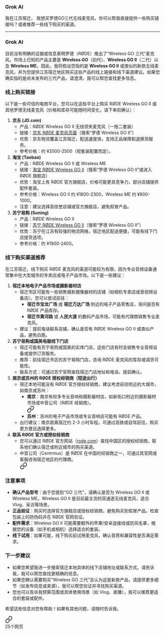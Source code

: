 ### Grok AI

<div class="thinking-container"></div><div class="response-content-markdown [&amp;_a]:text-current [&amp;_a:hover]:text-primary [&amp;_a:hover]:decoration-primary [&amp;_a]:underline [&amp;_a]:decoration-primary/30 [&amp;_a]:underline-offset-2 [&amp;_h2:first-child]:mt-0 [&amp;_h3:first-child]:mt-0 [&amp;_h4:first-child]:mt-0"><p dir="auto" class="break-words" style="white-space: pre-wrap;">我在江苏宿迁， 我想买罗德GO三代无线麦克风，你可以帮我直接提供一些购买链接吗？或者推荐一些线下购买的渠道。</p></div><section class="inline-media-container flex flex-col gap-1"></section><section class="auth-notification flex flex-col gap-1"></section>

---

### Grok AI

<div class="thinking-container"></div><div class="response-content-markdown [&amp;_a]:text-current [&amp;_a:hover]:text-primary [&amp;_a:hover]:decoration-primary [&amp;_a]:underline [&amp;_a]:decoration-primary/30 [&amp;_a]:underline-offset-2 [&amp;_h2:first-child]:mt-0 [&amp;_h3:first-child]:mt-0 [&amp;_h4:first-child]:mt-0"><p dir="auto" class="break-words" style="white-space: pre-wrap;">目前没有明确的证据或信息表明罗德（RØDE）推出了“Wireless GO 三代”麦克风。市场上已知的产品主要是 <strong class="font-semibold">Wireless GO</strong>（初代）、<strong class="font-semibold">Wireless GO II</strong>（二代）以及 <strong class="font-semibold">Wireless ME</strong>。因此，我将假设您指的是 <strong class="font-semibold">Wireless GO II</strong> 或类似的新款无线麦克风，并为您提供江苏宿迁地区购买这些产品的线上链接和线下渠道建议。如果您确实指的是尚未发布的三代产品，请澄清，我可以帮您查找更多信息。</p>
<h3 dir="auto" class="">线上购买链接</h3>
<p dir="auto" class="break-words" style="white-space: pre-wrap;">以下是一些可信的电商平台，您可以在这些平台上购买 RØDE Wireless GO II 或其他罗德无线麦克风（价格和库存可能随时间变化，请下单前确认）：</p>
<ol dir="auto" class="marker:text-secondary">
<li class="break-words"><strong class="font-semibold">京东 (JD.com)</strong>
<ul dir="auto" class="marker:text-secondary">
<li class="break-words">产品：RØDE Wireless GO II 无线领夹麦克风（一拖二套装）</li>
<li class="break-words">链接：<a href="https://www.jd.com" target="_blank" rel="noopener noreferrer">京东 RØDE 麦克风页面</a>（搜索“罗德 Wireless GO II”）</li>
<li class="break-words">优势：京东物流覆盖江苏宿迁，配送速度快，支持正品保障和退换货服务。</li>
<li class="break-words">参考价格：约 ¥2000-2500（视套装配置而定）。<a href="https://www.jd.com/pinpai/869-2263.html" target="_blank" rel="noopener noreferrer" class="web-search-result-chip focus:outline-none focus-visible:outline-none focus-visible:bg:input rounded-md ml-1 mr-0.5" data-state="closed"><div class="inline-flex align-text-bottom items-center justify-center select-none my-0 rounded-md bg-important border border-card-border opacity-60 grayscale hover:filter-none hover:opacity-100 transition-opacity"><img class="size-[18px] m-0 rounded-md" alt="" src="https://imgs.search.brave.com/UKzRXw7RB5t2LZuLAaO7s_EWNxVyIA0PW4VstLJmtv0/rs:fit:64:0:0:0/g:ce/aHR0cDovL2Zhdmlj/b25zLnNlYXJjaC5i/cmF2ZS5jb20vaWNv/bnMvMWY1MDExMDQz/YWRlYmQ1NzJjOWQ3/M2NjNDE2NDk5ODM1/ZThhNzE0OGUwZWZj/Y2ZmZTVmZDU0N2E4/NTU5ZmNhNy93d3cu/amQuY29tLw"></div></a></li>
</ul>
</li>
<li class="break-words"><strong class="font-semibold">淘宝 (Taobao)</strong>
<ul dir="auto" class="marker:text-secondary">
<li class="break-words">产品：RØDE Wireless GO II 或 Wireless ME</li>
<li class="break-words">链接：<a href="https://pingjia.taobao.com" target="_blank" rel="noopener noreferrer">淘宝 RØDE Wireless GO II</a>（搜索“罗德 Wireless GO II”或进入 RØDE 旗舰店）</li>
<li class="break-words">优势：淘宝上有 RØDE 官方旗舰店，价格可能更具竞争力，部分店铺提供配件套装。</li>
<li class="break-words">参考价格：Wireless GO II 约 ¥1800-2300，Wireless ME 约 ¥800-1000。  <a href="https://pingjia.taobao.com/b74c1a4c206bb2fed29c66aa38363fa7.html" target="_blank" rel="noopener noreferrer" class="web-search-result-chip focus:outline-none focus-visible:outline-none focus-visible:bg:input rounded-md ml-1 mr-0.5" data-state="closed"><div class="inline-flex align-text-bottom items-center justify-center select-none my-0 rounded-md bg-important border border-card-border opacity-60 grayscale hover:filter-none hover:opacity-100 transition-opacity"><img class="size-[18px] m-0 rounded-md" alt="" src="https://imgs.search.brave.com/LtluslPi1m5A52XaWWsvkOMxq8TOdWWcYhVuLZ9d9cU/rs:fit:64:0:0:0/g:ce/aHR0cDovL2Zhdmlj/b25zLnNlYXJjaC5i/cmF2ZS5jb20vaWNv/bnMvZjhjNWMwM2Ni/NTNiMjdmNGMxNGNl/NmJiZTgyOGViZWFi/NzZmYmRiZTRiNjVi/ZDQ2YzAxNWE1YTYw/MGUyYThkOS9waW5n/amlhLnRhb2Jhby5j/b20v"></div></a><a href="https://pingjia.taobao.com/120f4021792cf12c5240867348cca657.html" target="_blank" rel="noopener noreferrer" class="web-search-result-chip focus:outline-none focus-visible:outline-none focus-visible:bg:input rounded-md ml-1 mr-0.5" data-state="closed"><div class="inline-flex align-text-bottom items-center justify-center select-none my-0 rounded-md bg-important border border-card-border opacity-60 grayscale hover:filter-none hover:opacity-100 transition-opacity"><img class="size-[18px] m-0 rounded-md" alt="" src="https://imgs.search.brave.com/LtluslPi1m5A52XaWWsvkOMxq8TOdWWcYhVuLZ9d9cU/rs:fit:64:0:0:0/g:ce/aHR0cDovL2Zhdmlj/b25zLnNlYXJjaC5i/cmF2ZS5jb20vaWNv/bnMvZjhjNWMwM2Ni/NTNiMjdmNGMxNGNl/NmJiZTgyOGViZWFi/NzZmYmRiZTRiNjVi/ZDQ2YzAxNWE1YTYw/MGUyYThkOS9waW5n/amlhLnRhb2Jhby5j/b20v"></div></a></li>
<li class="break-words">注意：建议选择高信誉店铺或官方旗舰店，避免假冒产品。</li>
</ul>
</li>
<li class="break-words"><strong class="font-semibold">苏宁易购 (Suning)</strong>
<ul dir="auto" class="marker:text-secondary">
<li class="break-words">产品：RØDE Wireless GO II</li>
<li class="break-words">链接：<a href="https://www.suning.com" target="_blank" rel="noopener noreferrer">苏宁 RØDE Wireless GO II</a>（搜索“罗德 Wireless GO II”）</li>
<li class="break-words">优势：苏宁在江苏有较强的物流网络，宿迁地区配送便捷，可能有线下门店提货选项。</li>
<li class="break-words">参考价格：约 ¥1900-2400。<a href="https://www.suning.com/item/0000000000/12372783734.html" target="_blank" rel="noopener noreferrer" class="web-search-result-chip focus:outline-none focus-visible:outline-none focus-visible:bg:input rounded-md ml-1 mr-0.5" data-state="closed"><div class="inline-flex align-text-bottom items-center justify-center select-none my-0 rounded-md bg-important border border-card-border opacity-60 grayscale hover:filter-none hover:opacity-100 transition-opacity"><img class="size-[18px] m-0 rounded-md" alt="" src="https://imgs.search.brave.com/IhZmdE3DP_ayrETjEfFJhIaC6--MF8GB4Vy9QICM6Tg/rs:fit:64:0:0:0/g:ce/aHR0cDovL2Zhdmlj/b25zLnNlYXJjaC5i/cmF2ZS5jb20vaWNv/bnMvYzVjZDJhNTI1/YjRlNjM4YzYwNDlj/ODFiNTJmOTA4NzAz/N2M3YmEyNTI3MTQw/NjEzYmZkMjgxMzI3/ODAyZDhlNy93d3cu/c3VuaW5nLmNvbS8"></div></a></li>
</ul>
</li>
</ol>
<h3 dir="auto" class="">线下购买渠道推荐</h3>
<p dir="auto" class="break-words" style="white-space: pre-wrap;">在江苏宿迁，线下购买 RØDE 麦克风的渠道可能较为有限，因为专业音频设备通常集中在大型城市的专卖店或电子产品市场。以下是一些建议：</p>
<ol dir="auto" class="marker:text-secondary">
<li class="break-words"><strong class="font-semibold">宿迁本地电子产品市场或摄影器材店</strong>
<ul dir="auto" class="marker:text-secondary">
<li class="break-words">宿迁市区可能有一些销售摄影摄像器材的店铺（如相机专卖店或音视频设备店）。您可以尝试前往：
<ul dir="auto" class="marker:text-secondary">
<li class="break-words"><strong class="font-semibold">宿迁市宝龙广场</strong> 或 <strong class="font-semibold">宿迁万达广场</strong> 附近的电子产品零售店，询问是否有 RØDE 产品库存。</li>
<li class="break-words"><strong class="font-semibold">宿迁市黄河路</strong> 或 <strong class="font-semibold">人民大道</strong> 的数码产品市场，可能有代理商销售专业麦克风。</li>
</ul>
</li>
<li class="break-words">建议：提前电话联系店铺，确认是否有 RØDE Wireless GO II 或类似产品，避免白跑。</li>
</ul>
</li>
<li class="break-words"><strong class="font-semibold">苏宁易购或国美电器线下门店</strong>
<ul dir="auto" class="marker:text-secondary">
<li class="break-words">宿迁可能有苏宁易购或国美的实体门店，这些门店有时会销售专业音频设备或提供订货服务。</li>
<li class="break-words">推荐：前往宿迁市区的苏宁易购门店，咨询 RØDE 麦克风的库存或调货可能性。</li>
<li class="break-words">联系方式：可通过苏宁官网查找宿迁门店地址和电话，提前确认。<a href="https://www.suning.com/item/0000000000/12372783734.html" target="_blank" rel="noopener noreferrer" class="web-search-result-chip focus:outline-none focus-visible:outline-none focus-visible:bg:input rounded-md ml-1 mr-0.5" data-state="closed"><div class="inline-flex align-text-bottom items-center justify-center select-none my-0 rounded-md bg-important border border-card-border opacity-60 grayscale hover:filter-none hover:opacity-100 transition-opacity"><img class="size-[18px] m-0 rounded-md" alt="" src="https://imgs.search.brave.com/IhZmdE3DP_ayrETjEfFJhIaC6--MF8GB4Vy9QICM6Tg/rs:fit:64:0:0:0/g:ce/aHR0cDovL2Zhdmlj/b25zLnNlYXJjaC5i/cmF2ZS5jb20vaWNv/bnMvYzVjZDJhNTI1/YjRlNjM4YzYwNDlj/ODFiNTJmOTA4NzAz/N2M3YmEyNTI3MTQw/NjEzYmZkMjgxMzI3/ODAyZDhlNy93d3cu/c3VuaW5nLmNvbS8"></div></a></li>
</ul>
</li>
<li class="break-words"><strong class="font-semibold">南京或苏州的 RØDE 授权经销商（短途出行）</strong>
<ul dir="auto" class="marker:text-secondary">
<li class="break-words">宿迁本地可能没有 RØDE 官方授权经销商，建议考虑前往附近的大城市，如南京或苏州：
<ul dir="auto" class="marker:text-secondary">
<li class="break-words"><strong class="font-semibold">南京</strong>：南京有较多专业音响和摄影器材店，如新街口附近的摄影器材市场或中音公司（RØDE 经销商）。  <a href="http://centrmus.com/news/default/detail?id=12908" target="_blank" rel="noopener noreferrer" class="web-search-result-chip focus:outline-none focus-visible:outline-none focus-visible:bg:input rounded-md ml-1 mr-0.5" data-state="closed"><div class="inline-flex align-text-bottom items-center justify-center select-none my-0 rounded-md bg-important border border-card-border opacity-60 grayscale hover:filter-none hover:opacity-100 transition-opacity"><svg xmlns="http://www.w3.org/2000/svg" width="24" height="24" viewBox="0 0 24 24" fill="none" stroke="currentColor" stroke-width="2" stroke-linecap="round" stroke-linejoin="round" class="lucide lucide-link size-3 m-[3px]"><path d="M10 13a5 5 0 0 0 7.54.54l3-3a5 5 0 0 0-7.07-7.07l-1.72 1.71"></path><path d="M14 11a5 5 0 0 0-7.54-.54l-3 3a5 5 0 0 0 7.07 7.07l1.71-1.71"></path></svg></div></a></li>
<li class="break-words"><strong class="font-semibold">苏州</strong>：苏州的电子产品市场或专业音响店可能有 RØDE 产品。</li>
</ul>
</li>
<li class="break-words">出行建议：南京距离宿迁约 2-3 小时车程，可通过高铁或自驾前往，购买更方便且选择更多。</li>
</ul>
</li>
<li class="break-words"><strong class="font-semibold">联系 RØDE 官方或授权经销商</strong>
<ul dir="auto" class="marker:text-secondary">
<li class="break-words">您可以通过 RØDE 官方网站（<a href="https://rode.com" target="_blank" rel="noopener noreferrer">rode.com</a>）查找中国区的授权经销商，联系他们确认宿迁或附近城市的购买渠道。</li>
<li class="break-words">中音公司（Centrmus）是 RØDE 在中国的经销商之一，可通过其官网或客服咨询宿迁地区的代理商。<a href="http://centrmus.com/news/default/detail?id=12908" target="_blank" rel="noopener noreferrer" class="web-search-result-chip focus:outline-none focus-visible:outline-none focus-visible:bg:input rounded-md ml-1 mr-0.5" data-state="closed"><div class="inline-flex align-text-bottom items-center justify-center select-none my-0 rounded-md bg-important border border-card-border opacity-60 grayscale hover:filter-none hover:opacity-100 transition-opacity"><svg xmlns="http://www.w3.org/2000/svg" width="24" height="24" viewBox="0 0 24 24" fill="none" stroke="currentColor" stroke-width="2" stroke-linecap="round" stroke-linejoin="round" class="lucide lucide-link size-3 m-[3px]"><path d="M10 13a5 5 0 0 0 7.54.54l3-3a5 5 0 0 0-7.07-7.07l-1.72 1.71"></path><path d="M14 11a5 5 0 0 0-7.54-.54l-3 3a5 5 0 0 0 7.07 7.07l1.71-1.71"></path></svg></div></a></li>
</ul>
</li>
</ol>
<h3 dir="auto" class="">注意事项</h3>
<ul dir="auto" class="marker:text-secondary">
<li class="break-words"><strong class="font-semibold">确认产品型号</strong>：由于您提到“GO 三代”，请确认是否为 Wireless GO II 或 Wireless ME。Wireless GO II 是目前最主流的双通道无线麦克风，适合 Vlog、采访等场景。  <a href="https://www.52audio.com/archives/77648.html" target="_blank" rel="noopener noreferrer" class="web-search-result-chip focus:outline-none focus-visible:outline-none focus-visible:bg:input rounded-md ml-1 mr-0.5" data-state="closed"><div class="inline-flex align-text-bottom items-center justify-center select-none my-0 rounded-md bg-important border border-card-border opacity-60 grayscale hover:filter-none hover:opacity-100 transition-opacity"><img class="size-[18px] m-0 rounded-md" alt="" src="https://imgs.search.brave.com/n_7m9LEYo9lUsul9H5fh433oAewHS2S4E-iKH3BEoD4/rs:fit:64:0:0:0/g:ce/aHR0cDovL2Zhdmlj/b25zLnNlYXJjaC5i/cmF2ZS5jb20vaWNv/bnMvM2FhOGYxZjFk/M2Q5Yjc4NDQ1OTU1/Y2ZlMzc4OThhZTQ4/ZjEzOTIzYzhhYzNi/OTcxYmY4MmNjYWIy/MmRjODdlYy93d3cu/NTJhdWRpby5jb20v"></div></a><a href="https://www.52audio.com/archives/166599.html" target="_blank" rel="noopener noreferrer" class="web-search-result-chip focus:outline-none focus-visible:outline-none focus-visible:bg:input rounded-md ml-1 mr-0.5" data-state="closed"><div class="inline-flex align-text-bottom items-center justify-center select-none my-0 rounded-md bg-important border border-card-border opacity-60 grayscale hover:filter-none hover:opacity-100 transition-opacity"><img class="size-[18px] m-0 rounded-md" alt="" src="https://imgs.search.brave.com/n_7m9LEYo9lUsul9H5fh433oAewHS2S4E-iKH3BEoD4/rs:fit:64:0:0:0/g:ce/aHR0cDovL2Zhdmlj/b25zLnNlYXJjaC5i/cmF2ZS5jb20vaWNv/bnMvM2FhOGYxZjFk/M2Q5Yjc4NDQ1OTU1/Y2ZlMzc4OThhZTQ4/ZjEzOTIzYzhhYzNi/OTcxYmY4MmNjYWIy/MmRjODdlYy93d3cu/NTJhdWRpby5jb20v"></div></a></li>
<li class="break-words"><strong class="font-semibold">正品验证</strong>：购买时选择官方旗舰店或授权经销商，避免购买到假冒产品。检查包装上的防伪码并在 RØDE 官网验证。</li>
<li class="break-words"><strong class="font-semibold">配件需求</strong>：Wireless GO II 可能需要额外的苹果/安卓连接线或防风毛罩，根据您的设备（如手机或相机）选择适合的套装。  <a href="https://zs.xzgo.net/10029843.html" target="_blank" rel="noopener noreferrer" class="web-search-result-chip focus:outline-none focus-visible:outline-none focus-visible:bg:input rounded-md ml-1 mr-0.5" data-state="closed"><div class="inline-flex align-text-bottom items-center justify-center select-none my-0 rounded-md bg-important border border-card-border opacity-60 grayscale hover:filter-none hover:opacity-100 transition-opacity"><img class="size-[18px] m-0 rounded-md" alt="" src="https://imgs.search.brave.com/qQ14bMp5IGrYYt5Db780eOFnUA1hA7VYOgG0Dz_pUY4/rs:fit:64:0:0:0/g:ce/aHR0cDovL2Zhdmlj/b25zLnNlYXJjaC5i/cmF2ZS5jb20vaWNv/bnMvYTI5MzYwYTVm/ZWIwY2VkNzY4NGRh/MmVjNDE5NmQ4NGJh/MWU3MmYyNjIyY2Uw/ODY5YjA3YzQyZmNi/NGM0ODk1MC96cy54/emdvLm5ldC8"></div></a></li>
<li class="break-words"><strong class="font-semibold">线下试用</strong>：如果可能，线下购买前试用麦克风，确认音质和兼容性是否满足需求。</li>
</ul>
<h3 dir="auto" class="">下一步建议</h3>
<ul dir="auto" class="marker:text-secondary">
<li class="break-words">如果您希望我进一步搜索宿迁本地具体的线下店铺地址或联系方式，请告诉我，我可以帮您查找更精确的信息。</li>
<li class="break-words">如果您确认需要购买“Wireless GO 三代”且认为这是新款产品，请提供更多细节（如发布信息或来源），我可以帮您验证并寻找购买渠道。</li>
<li class="break-words">您也可以告诉我预算范围或具体使用场景（如 Vlog、直播），我可以推荐更适合的套装或配件。</li>
</ul>
<p dir="auto" class="break-words" style="white-space: pre-wrap;">希望这些信息对您有帮助！如果有其他问题，请随时告诉我。</p></div><section class="inline-media-container flex flex-col gap-1"></section><section class="auth-notification flex flex-col gap-1"></section><div class="flex gap-2 mt-1"><div class="search-results flex -ml-1 text-sm gap-2 mb-1"><div class="flex flex-row items-center pr-4 py-1 rounded-full cursor-pointer bg-foreground border border-card-border hover:bg-card-hover hover:border-card-border-focus"><div style="z-index: 3;"><div class="align-text-bottom items-center justify-center select-none transition my-0 rounded-md opacity-100 ml-1.5 flex bg-popover overflow-hidden border border-background z-3"><img class="size-[18px] m-0 rounded-md" alt="" src="https://imgs.search.brave.com/m7HK8DUohpYMJlSmvM3RvRq7g8sZA5PBKA9xL1qBw98/rs:fit:64:0:0:0/g:ce/aHR0cDovL2Zhdmlj/b25zLnNlYXJjaC5i/cmF2ZS5jb20vaWNv/bnMvNjFlMDg0ZDA2/MWZmYjgzNTFlY2Rk/MzQ4M2RiNjJkMzhk/OTk2OTUxMzY3MGQ0/YzA5ZWQzNzA0MzI0/ZThlYjFiMy9jbi5t/aWRpZmFuLmNvbS8"></div></div><div style="z-index: 2;"><div class="align-text-bottom items-center justify-center select-none transition my-0 rounded-md opacity-100 flex bg-popover overflow-hidden border border-background z-2 -ml-2"><svg xmlns="http://www.w3.org/2000/svg" width="24" height="24" viewBox="0 0 24 24" fill="none" stroke="currentColor" stroke-width="2" stroke-linecap="round" stroke-linejoin="round" class="lucide lucide-link size-3 m-[3px]"><path d="M10 13a5 5 0 0 0 7.54.54l3-3a5 5 0 0 0-7.07-7.07l-1.72 1.71"></path><path d="M14 11a5 5 0 0 0-7.54-.54l-3 3a5 5 0 0 0 7.07 7.07l1.71-1.71"></path></svg></div></div><div style="z-index: 1;"><div class="align-text-bottom items-center justify-center select-none transition my-0 rounded-md opacity-100 flex bg-popover overflow-hidden border border-background z-1 -ml-2"><img class="size-[18px] m-0 rounded-md" alt="" src="https://imgs.search.brave.com/n_7m9LEYo9lUsul9H5fh433oAewHS2S4E-iKH3BEoD4/rs:fit:64:0:0:0/g:ce/aHR0cDovL2Zhdmlj/b25zLnNlYXJjaC5i/cmF2ZS5jb20vaWNv/bnMvM2FhOGYxZjFk/M2Q5Yjc4NDQ1OTU1/Y2ZlMzc4OThhZTQ4/ZjEzOTIzYzhhYzNi/OTcxYmY4MmNjYWIy/MmRjODdlYy93d3cu/NTJhdWRpby5jb20v"></div></div><div class="truncate ml-2">25个网页</div></div></div></div>

